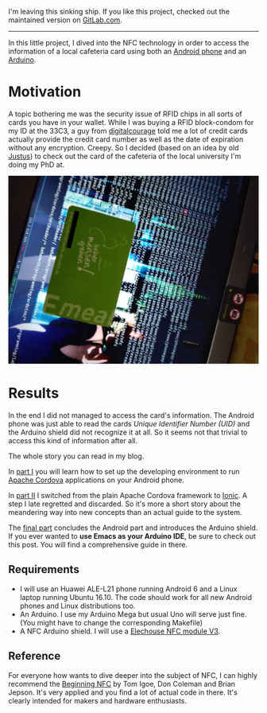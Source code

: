 I'm leaving this sinking ship. If you like this project, checked out the maintained version on [GitLab.com](https://gitlab.com/theGreatWhiteShark/mensacard-hack).

---

In this little project, I dived into the NFC technology in order to access the information of a local cafeteria card using both an [Android phone](cordova) and an [Arduino](arduino).

# Motivation

A topic bothering me was the security issue of RFID chips in all sorts of cards you have in your wallet. While I was buying a RFID block-condom for my ID at the 33C3, a guy from [digitalcourage](https://www.digitalcourage.de/themen/rfid) told me a lot of credit cards actually provide the credit card number as well as the date of expiration without any encryption. Creepy. So I decided (based on an idea by old [Justus](https://github.com/jusjusjus)) to check out the card of the cafeteria of the local university I'm doing my PhD at.

![cafeteria card](./res/cafeteria-card.jpg)

# Results

In the end I did not managed to access the card's information. The Android phone was just able to read the cards *Unique Identifier Number (UID)* and the Arduino shield did not recognize it at all. So it seems not that trivial to access this kind of information after all.

The whole story you can read in my blog.

In [part I](https://thegreatwhiteshark.github.io/thegreatwhiteshark.coding.io/hacks/mensacard-pt-i/) you will learn how to set up the developing environment to run [Apache Cordova](https://cordova.apache.org/) applications on your Android phone.

In [part II](https://thegreatwhiteshark.github.io/thegreatwhiteshark.coding.io/hacks/mensacard-pt-ii/) I switched from the plain Apache Cordova framework to [Ionic](http://ionicframework.com/). A step I late regretted and discarded. So it's more a short story about the meandering way into new concepts than an actual guide to the system.

The [final part](https://thegreatwhiteshark.github.io/thegreatwhiteshark.coding.io/hacks/mensacard-pt-iii/) concludes the Android part and introduces the Arduino shield. If you ever wanted to **use Emacs as your Arduino IDE**, be sure to check out this post. You will find a comprehensive guide in there.

## Requirements

- I will use an Huawei ALE-L21 phone running Android 6 and a Linux laptop running Ubuntu 16.10. The code should work for all new Android phones and Linux distributions too.
- An Arduino. I use my Arduino Mega but usual Uno will serve just fine. (You might have to change the corresponding Makefile)
- A NFC Arduino shield. I will use a [Elechouse NFC module V3](http://www.elechouse.com/elechouse/index.php?main_page=product_info&cPath=90_93&products_id=2242).

## Reference 

For everyone how wants to dive deeper into the subject of NFC, I can highly recommend the [Beginning NFC](https://www.amazon.com/Beginning-NFC-Communication-Arduino-PhoneGap/dp/1449372066/ref=sr_1_1?s=office-products&ie=UTF8&qid=1483802943&sr=8-1&keywords=igoe+nfc) by Tom Igoe, Don Coleman and Brian Jepson. It's very applied and you find a lot of actual code in there. It's clearly intended for makers and hardware enthusiasts. 
